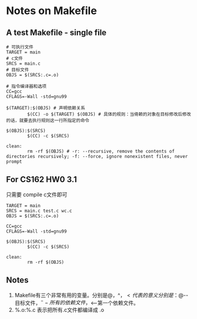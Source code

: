 # Notes on Makefile
## A test Makefile - single file
```shell
# 可执行文件
TARGET = main
# c文件
SRCS = main.c
# 目标文件
OBJS = $(SRCS:.c=.o)

# 指令编译器和选项 
CC=gcc
CFLAGS=-Wall -std=gnu99

$(TARGET):$(OBJS) # 声明依赖关系
        $(CC) -o $(TARGET) $(OBJS) # 具体的规则：当倚赖的对象在目标修改后修改的话，就要去执行规则这一行所指定的命令

$(OBJS):$(SRCS)
        $(CC) -c $(SRCS)

clean:
        rm -rf $(OBJS) # -r: --recursive, remove the contents of directories recursively; -f: --force, ignore nonexistent files, never prompt
```

## For CS162 HW0 3.1 
只需要 compile c文件即可
```shell
TARGET = main
SRCS = main.c test.c wc.c
OBJS = $(SRCS:.c=.o)

CC=gcc
CFLAGS=-Wall -std=gnu99

$(OBJS):$(SRCS)
        $(CC) -c $(SRCS)

clean:
        rm -rf $(OBJS)
```


## Notes
1. Makefile有三个非常有用的变量。分别是$@，$^，$<代表的意义分别是：$@--目标文件，$^--所有的依赖文件，$<--第一个依赖文件。
2. %.o:%.c 表示把所有.c文件都编译成 .o

